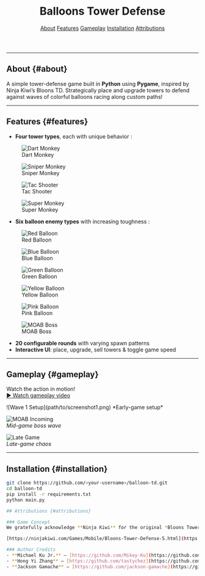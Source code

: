 

<link rel="stylesheet" href="style.css">

<header class="site-header">
  <h1>Balloons Tower Defense</h1>
  <nav class="site-nav">
    <a href="#about">About</a>
    <a href="#features">Features</a>
    <a href="#gameplay">Gameplay</a>
    <a href="#installation">Installation</a>
    <a href="#Attributions">Attributions</a>
  </nav>
</header>

<hr />

## About {#about}

A simple tower-defense game built in **Python** using **Pygame**, inspired by Ninja Kiwi’s Bloons TD. Strategically place and upgrade towers to defend against waves of colorful balloons racing along custom paths!

<hr />

## Features {#features}

- **Four tower types**, each with unique behavior :

<div class="tower-grid">
  <figure class="tower-item">
    <img src="screenshots/monkey_images/dart_monkey.png" alt="Dart Monkey">
    <figcaption>Dart Monkey</figcaption>
  </figure>
  <figure class="tower-item">
    <img src="screenshots/monkey_images/sniper_monkey.png" alt="Sniper Monkey">
    <figcaption>Sniper Monkey</figcaption>
  </figure>
  <figure class="tower-item">
    <img src="screenshots/monkey_images/tac_tower.png" alt="Tac Shooter">
    <figcaption>Tac Shooter</figcaption>
  </figure>
  <figure class="tower-item">
    <img src="screenshots/monkey_images/super_monkey.png" alt="Super Monkey">
    <figcaption>Super Monkey</figcaption>
  </figure>
</div>

- **Six balloon enemy types** with increasing toughness :

<div class="balloon-grid">
  <figure class="balloon-item">
    <img src="screenshots/balloon_images/red_balloon.png" alt="Red Balloon">
    <figcaption>Red Balloon</figcaption>
  </figure>
  <figure class="balloon-item">
    <img src="screenshots/balloon_images/blue_balloon.png" alt="Blue Balloon">
    <figcaption>Blue Balloon</figcaption>
  </figure>
  <figure class="balloon-item">
    <img src="screenshots/balloon_images/green_balloon.png" alt="Green Balloon">
    <figcaption>Green Balloon</figcaption>
  </figure>
  <figure class="balloon-item">
    <img src="screenshots/balloon_images/yellow_balloon.png" alt="Yellow Balloon">
    <figcaption>Yellow Balloon</figcaption>
  </figure>
  <figure class="balloon-item">
    <img src="screenshots/balloon_images/pink_balloon.png" alt="Pink Balloon">
    <figcaption>Pink Balloon</figcaption>
  </figure>
  <figure class="balloon-item">
    <img src="screenshots/balloon_images/moab.png" alt="MOAB Boss">
    <figcaption>MOAB Boss</figcaption>
  </figure>
</div>


- **20 configurable rounds** with varying spawn patterns  
- **Interactive UI**: place, upgrade, sell towers & toggle game speed  

<hr />

## Gameplay {#gameplay}

Watch the action in motion!  
[▶️ Watch gameplay video](https://youtu.be/<your-video-id>)

<div class="screenshot-grid">
  <!-- Screenshot 1 -->
  ![Wave 1 Setup](path/to/screenshot1.png)  
  *Early-game setup*

  <!-- Screenshot 2 -->
  ![MOAB Incoming](path/to/screenshot2.png)  
  *Mid-game boss wave*

  <!-- Screenshot 3 -->
  ![Late Game](path/to/screenshot3.png)  
  *Late-game chaos*
</div>

<hr />

## Installation {#installation}

```bash
git clone https://github.com/<your-username>/balloon-td.git
cd balloon-td
pip install -r requirements.txt
python main.py

## Attributions {#attributions}

### Game Concept
We gratefully acknowledge **Ninja Kiwi** for the original *Bloons Tower Defense* concept, which served as our inspiration whenever we debated how to implement core mechanics. For more info:  

[https://ninjakiwi.com/Games/Mobile/Bloons-Tower-Defense-5.html](https://ninjakiwi.com/Games/Mobile/Bloons-Tower-Defense-5.html)

### Author Credits
- **Michael Ku Jr.** — [https://github.com/Mikey-Ku](https://github.com/Mikey-Ku) 
- **Hong Yi Zhang** — [https://github.com/tastychez](https://github.com/tastychez)  
- **Jackson Gamache** — [https://github.com/jackson-gamache](https://github.com/jackson-gamache)
